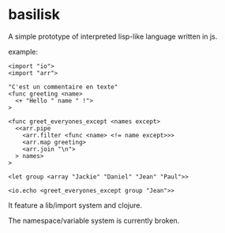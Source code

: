 # basilisk

A simple prototype of interpreted lisp-like language written in js.

example:

```
<import "io">
<import "arr">

"C'est un commentaire en texte"
<func greeting <name>
  <+ "Hello " name " !">
>

<func greet_everyones_except <names except> 
  <<arr.pipe
    <arr.filter <func <name> <!= name except>>>
    <arr.map greeting>
    <arr.join "\n">
  > names>
>

<let group <array "Jackie" "Daniel" "Jean" "Paul">>

<io.echo <greet_everyones_except group "Jean">>
```

It feature a lib/import system and clojure.

The namespace/variable system is currently broken.
